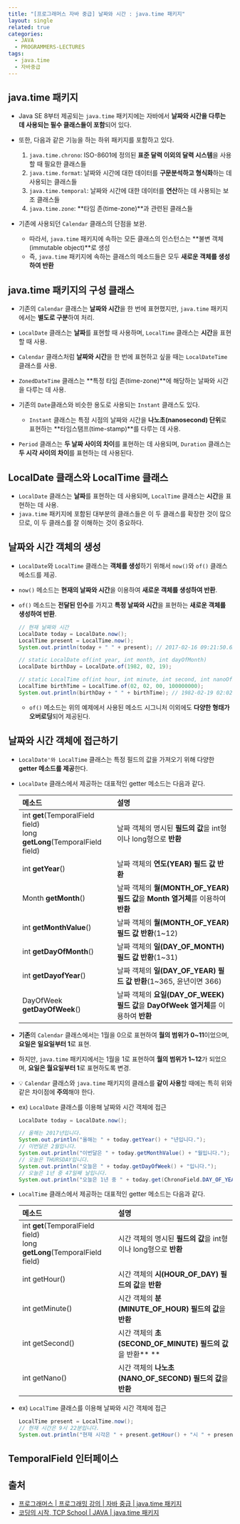 ```yaml
---
title: "[프로그래머스 자바 중급] 날짜와 시간 : java.time 패키지"
layout: single
related: true
categories:
  - JAVA
  - PROGRAMMERS-LECTURES
tags:
  - java.time
  - 자바중급
---
```


## java.time 패키지
- Java SE 8부터 제공되는 `java.time` 패키지에는 자바에서 **날짜와 시간을 다루는 데 사용되는 필수 클래스들이 포함**되어 있다.

- 또한, 다음과 같은 기능을 하는 하위 패키지를 포함하고 있다.
  1. `java.time.chrono`: ISO-8601에 정의된 **표준 달력 이외의 달력 시스템**을 사용할 때 필요한 클래스들
  2. `java.time.format`: 날짜와 시간에 대한 데이터를 **구문분석하고 형식화**하는 데 사용되는 클래스들
  3. `java.time.temporal`: 날짜와 시간에 대한 데이터를 **연산**하는 데 사용되는 보조 클래스들
  4. `java.time.zone`: **타임 존(time-zone)**과 관련된 클래스들

- 기존에 사용되던 `Calendar` 클래스의 단점을 보완.
  - 따라서, `java.time` 패키지에 속하는 모든 클래스의 인스턴스는 **불변 객체(immutable object)**로 생성
  - 즉, `java.time` 패키지에 속하는 클래스의 메소드들은 모두 **새로운 객체를 생성하여 반환**

## java.time 패키지의 구성 클래스
- 기존의 `Calendar` 클래스는 **날짜와 시간**을 한 번에 표현했지만, `java.time` 패키지에서는 **별도로 구분**하여 처리.
- `LocalDate` 클래스는 **날짜**를 표현할 때 사용하며, `LocalTime` 클래스는 **시간**을 표현할 때 사용.
- `Calendar` 클래스처럼 **날짜와 시간**을 한 번에 표현하고 싶을 때는 `LocalDateTime` 클래스를 사용.

- `ZonedDateTime` 클래스는 **특정 타임 존(time-zone)**에 해당하는 날짜와 시간을 다루는 데 사용.
- 기존의 `Date`클래스와 비슷한 용도로 사용되는 `Instant` 클래스도 있다.
  - `Instant` 클래스는 특정 시점의 날짜와 시간을 **나노초(nanosecond) 단위**로 표현하는 **타임스탬프(time-stamp)**를 다루는 데 사용.
- `Period` 클래스는 **두 날짜 사이의 차이**를 표현하는 데 사용되며, `Duration` 클래스는 **두 시각 사이의 차이**를 표현하는 데 사용된다.

## LocalDate 클래스와 LocalTime 클래스
- `LocalDate` 클래스는 **날짜**를 표현하는 데 사용되며, `LocalTime` 클래스는 **시간**을 표현하는 데 사용.
- `java.time` 패키지에 포함된 대부분의 클래스들은 이 두 클래스를 확장한 것이 많으므로, 이 두 클래스를 잘 이해하는 것이 중요하다.

## 날짜와 시간 객체의 생성
- `LocalDate`와 `LocalTime` 클래스는 **객체를 생성**하기 위해서 `now()`와 `of()` 클래스 메소드를 제공.
- `now()` 메소드는 **현재의 날짜와 시간**을 이용하여 **새로운 객체를 생성하여 반환**.
- `of()` 메소드는 **전달된 인수**를 가지고 **특정 날짜와 시간**을 표현하는 **새로운 객체를 생성하여 반환**.

  ```java
  // 현재 날짜와 시간
  LocalDate today = LocalDate.now();
  LocalTime present = LocalTime.now();
  System.out.println(today + " " + present); // 2017-02-16 09:21:50.634
  
  // static LocalDate of(int year, int month, int dayOfMonth)
  LocalDate birthDay = LocalDate.of(1982, 02, 19);
  
  // static LocalTime of(int hour, int minute, int second, int nanoOfSecond)
  LocalTime birthTime = LocalTime.of(02, 02, 00, 100000000);
  System.out.println(birthDay + " " + birthTime); // 1982-02-19 02:02:00.100
  ```
  - `of()` 메소드는 위의 예제에서 사용된 메소드 시그니처 이외에도 **다양한 형태가 오버로딩**되어 제공된다.

## 날짜와 시간 객체에 접근하기
- `LocalDate'와 LocalTime` 클래스는 특정 필드의 값을 가져오기 위해 다양한 **getter 메소드를 제공**한다.

- `LocalDate` 클래스에서 제공하는 대표적인 getter 메소드는 다음과 같다.

  | 메소드 | 설명 |
  |:------|:------|
  | int **get**(TemporalField field)<br/>long **getLong**(TemporalField field) | 날짜 객체의 명시된 **필드의 값**을 int형이나 long형으로 **반환** |
  | int **getYear**() | 날짜 객체의 **연도(YEAR) 필드 값 반환** |
  | Month **getMonth**() | 날짜 객체의 **월(MONTH_OF_YEAR) 필드 값**을 **Month 열거체**를 이용하여 **반환** |
  | int **getMonthValue**() | 날짜 객체의 **월(MONTH_OF_YEAR) 필드 값 반환**(1~12) |
  | int **getDayOfMonth**() | 날짜 객체의 **일(DAY_OF_MONTH) 필드 값 반환**(1~31) |
  | int **getDayofYear**() | 날짜 객체의 **일(DAY_OF_YEAR) 필드 값 반환**(1~365, 윤년이면 366) |
  | DayOfWeek **getDayOfWeek**() | 날짜 객체의 **요일(DAY_OF_WEEK) 필드 값**을 **DayOfWeek 열거체**를 이용하여 **반환** |
  
  
- **기존**의 `Calendar` 클래스에서는 1월을 0으로 표현하여 **월의 범위가 0~11**이었으며, **요일은 일요일부터 1**로 표현.
- 하지만, `java.time` 패키지에서는 1월을 1로 표현하여 **월의 범위가 1~12**가 되었으며, **요일은 월요일부터 1**로 표현하도록 변경.
- 💡 `Calendar` 클래스와 `java.time` 패키지의 클래스를 **같이 사용**할 때에는 특히 위와 같은 차이점에 **주의**해야 한다.

- ex) `LocalDate` 클래스를 이용해 날짜와 시간 객체에 접근

  ```java
  LocalDate today = LocalDate.now();
  
  // 올해는 2017년입니다.
  System.out.println("올해는 " + today.getYear() + "년입니다."); 
  // 이번달은 2월입니다.
  System.out.println("이번달은 " + today.getMonthValue() + "월입니다.");
  // 오늘은 THURSDAY입니다.
  System.out.println("오늘은 " + today.getDayOfWeek() + "입니다."); 
  // 오늘은 1년 중 47일째 날입니다.
  System.out.println("오늘은 1년 중 " + today.get(ChronoField.DAY_OF_YEAR) + "일째 날입니다.");
  ```
  
- `LocalTime` 클래스에서 제공하는 대표적인 getter 메소드는 다음과 같다.

  | 메소드 | 설명 |
  |:------|:------|
  | int **get**(TemporalField field)<br/>long **getLong**(TemporalField field) | 시간 객체의 명시된 **필드의 값**을 int형이나 long형으로 **반환** |
  | int getHour() | 시간 객체의 **시(HOUR_OF_DAY) 필드의 값**을 **반환** |
  | int getMinute() | 시간 객체의 **분(MINUTE_OF_HOUR) 필드의 값**을 **반환** |
  | int getSecond() | 시간 객체의 **초(SECOND_OF_MINUTE) 필드의 값**을 반환** ** |
  | int getNano() | 시간 객체의 **나노초(NANO_OF_SECOND) 필드의 값**을 **반환** |
  
  
- ex)  `LocalTime` 클래스를 이용해 날짜와 시간 객체에 접근
  
  ```java
  LocalTime present = LocalTime.now();
  // 현재 시간은 9시 22분입니다.
  System.out.println("현재 시각은 " + present.getHour() + "시 " + present.getMinute() + "분입니다."); 
  ```
  
## TemporalField 인터페이스








## 출처
- [프로그래머스 \| 프로그래밍 강의 \| 자바 중급 \| java.time 패키지](https://programmers.co.kr/learn/courses/9/lessons/265)
- [코딩의 시작, TCP School \| JAVA \| java.time 패키지](https://www.tcpschool.com/java/java_time_javaTime)
